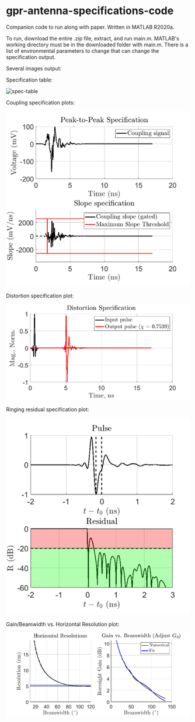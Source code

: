# gpr-antenna-specifications-code
Companion code to run along with paper. Written in MATLAB R2020a.

To run, download the entire .zip file, extract, and run main.m. MATLAB's working directory must be in the downloaded folder with main.m. There is a list of environmental parameters to change that can change the specification output.

Several images output:

Specification table:

![spec-table](https://github.com/Samuel-Wagner/Ground-Penetrating-Radar-Antenna-Design-Specs-Generator/blob/main/imgs/console_out.PNG)

Coupling specification plots:

![coupling-specs](https://github.com/Samuel-Wagner/Ground-Penetrating-Radar-Antenna-Design-Specs-Generator/blob/main/imgs/fig1.png)

Distortion specification plot:

![dist-spec](https://github.com/Samuel-Wagner/Ground-Penetrating-Radar-Antenna-Design-Specs-Generator/blob/main/imgs/fig2.png)

Ringing residual specification plot:

![ring-spec](https://github.com/Samuel-Wagner/Ground-Penetrating-Radar-Antenna-Design-Specs-Generator/blob/main/imgs/fig3.png)

Gain/Beamwidth vs. Horizontal Resolution plot:

![gain-horz-res-spec](https://github.com/Samuel-Wagner/Ground-Penetrating-Radar-Antenna-Design-Specs-Generator/blob/main/imgs/fig4.png)

